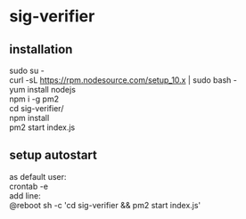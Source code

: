 # sig-verifier
## installation
sudo su -  
curl -sL https://rpm.nodesource.com/setup_10.x | sudo bash -  
yum install nodejs  
npm i -g pm2  
cd sig-verifier/  
npm install  
pm2 start index.js


## setup autostart
as default user:  
crontab -e  
add line:  
@reboot sh -c 'cd sig-verifier && pm2 start index.js'
